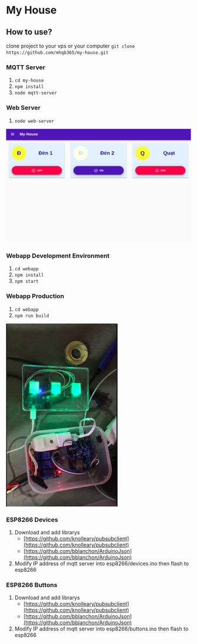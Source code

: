 # My House

## How to use?
clone project to your vps or your computer
`git clone https://github.com/mhqb365/my-house.git`

### MQTT Server
1. `cd my-house`
2. `npm install`
3. `node mqtt-server`

### Web Server
1. `node web-server`

![webapp](webapp.png)

### Webapp Development Environment
1. `cd webapp`
2. `npm install`
3. `npm start`

### Webapp Production
1. `cd webapp`
2. `npm run build`

![esp8266](esp8266.png)

### ESP8266 Devices
1. Download and add librarys
    - [https://github.com/knolleary/pubsubclient](https://github.com/knolleary/pubsubclient)
    - [https://github.com/bblanchon/ArduinoJson](https://github.com/bblanchon/ArduinoJson)
2. Modify IP address of mqtt server into esp8266/devices.ino then flash to esp8266

### ESP8266 Buttons
1. Download and add librarys
    - [https://github.com/knolleary/pubsubclient](https://github.com/knolleary/pubsubclient)
    - [https://github.com/bblanchon/ArduinoJson](https://github.com/bblanchon/ArduinoJson)
2. Modify IP address of mqtt server into esp8266/buttons.ino then flash to esp8266